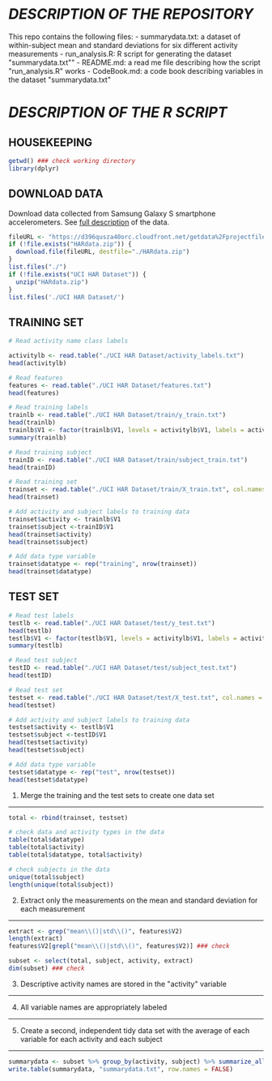 *DESCRIPTION OF THE REPOSITORY*
===============================

This repo contains the following files: - summarydata.txt: a dataset of within-subject mean and standard deviations for six different activity measurements - run\_analysis.R: R script for generating the dataset "summarydata.txt"" - README.md: a read me file describing how the script "run\_analysis.R" works - CodeBook.md: a code book describing variables in the dataset "summarydata.txt"

*DESCRIPTION OF THE R SCRIPT*
=============================

HOUSEKEEPING
------------

``` r
getwd() ### check working directory
library(dplyr)
```

DOWNLOAD DATA
-------------

Download data collected from Samsung Galaxy S smartphone accelerometers. See [full description](http://archive.ics.uci.edu/ml/datasets/Human+Activity+Recognition+Using+Smartphones) of the data.

``` r
fileURL <- "https://d396qusza40orc.cloudfront.net/getdata%2Fprojectfiles%2FUCI%20HAR%20Dataset.zip"
if (!file.exists("HARdata.zip")) {
  download.file(fileURL, destfile="./HARdata.zip")
}
list.files("./")
if (!file.exists("UCI HAR Dataset")) {
  unzip("HARdata.zip")
}
list.files('./UCI HAR Dataset/')
```

TRAINING SET
------------

``` r
# Read activity name class labels

activitylb <- read.table("./UCI HAR Dataset/activity_labels.txt")
head(activitylb)

# Read features
features <- read.table("./UCI HAR Dataset/features.txt")
head(features)

# Read training labels
trainlb <- read.table("./UCI HAR Dataset/train/y_train.txt")
head(trainlb)
trainlb$V1 <- factor(trainlb$V1, levels = activitylb$V1, labels = activitylb$V2)
summary(trainlb)

# Read training subject
trainID <- read.table("./UCI HAR Dataset/train/subject_train.txt")
head(trainID)

# Read training set
trainset <- read.table("./UCI HAR Dataset/train/X_train.txt", col.names = features$V2)
head(trainset)

# Add activity and subject labels to training data
trainset$activity <- trainlb$V1
trainset$subject <-trainID$V1
head(trainset$activity)
head(trainset$subject)

# Add data type variable
trainset$datatype <- rep("training", nrow(trainset))
head(trainset$datatype)
```

TEST SET
--------

``` r
# Read test labels
testlb <- read.table("./UCI HAR Dataset/test/y_test.txt")
head(testlb)
testlb$V1 <- factor(testlb$V1, levels = activitylb$V1, labels = activitylb$V2)
summary(testlb)

# Read test subject
testID <- read.table("./UCI HAR Dataset/test/subject_test.txt")
head(testID)

# Read test set
testset <- read.table("./UCI HAR Dataset/test/X_test.txt", col.names = features$V2)
head(testset)

# Add activity and subject labels to training data
testset$activity <- testlb$V1
testset$subject <-testID$V1
head(testset$activity)
head(testset$subject)

# Add data type variable
testset$datatype <- rep("test", nrow(testset))
head(testset$datatype)
```

1. Merge the training and the test sets to create one data set
--------------------------------------------------------------

``` r
total <- rbind(trainset, testset)

# check data and activity types in the data
table(total$datatype)
table(total$activity)
table(total$datatype, total$activity)

# check subjects in the data
unique(total$subject)
length(unique(total$subject))
```

2. Extract only the measurements on the mean and standard deviation for each measurement
----------------------------------------------------------------------------------------

``` r
extract <- grep("mean\\()|std\\()", features$V2)
length(extract)
features$V2[grepl("mean\\()|std\\()", features$V2)] ### check

subset <- select(total, subject, activity, extract)
dim(subset) ### check
```

3. Descriptive activity names are stored in the "activity" variable
-------------------------------------------------------------------

4. All variable names are appropriately labeled
-----------------------------------------------

5. Create a second, independent tidy data set with the average of each variable for each activity and each subject
------------------------------------------------------------------------------------------------------------------

``` r
summarydata <- subset %>% group_by(activity, subject) %>% summarize_all(mean)
write.table(summarydata, "summarydata.txt", row.names = FALSE)
```
